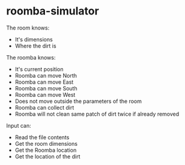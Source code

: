# roomba-simulator

The room knows:
- It's dimensions
- Where the dirt is

The roomba knows:
- It's current position
- Roomba can move North
- Roomba can move East
- Roomba can move South
- Roomba can move West
- Does not move outside the parameters of the room
- Roomba can collect dirt
- Roomba will not clean same patch of dirt twice if already removed

Input can:
- Read the file contents
- Get the room dimensions
- Get the Roomba location
- Get the location of the dirt
